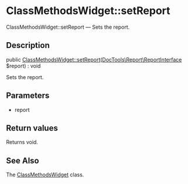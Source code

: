 ClassMethodsWidget::setReport
================

ClassMethodsWidget::setReport — Sets the report.

Description
---------------


public [ClassMethodsWidget::setReport](https://github.com/lingtalfi/DocTools/blob/master/doc/api/DocTools/Widget/ClassMethods/ClassMethodsWidget/setReport.md)([DocTools\Report\ReportInterface](https://github.com/lingtalfi/DocTools/blob/master/doc/api/DocTools/Report/ReportInterface.md) $report) : void




Sets the report.




Parameters
--------------

- report
    

Return values
----------------

Returns void.









See Also
-----------

The [ClassMethodsWidget](https://github.com/lingtalfi/DocTools/blob/master/doc/api/DocTools/Widget/ClassMethods/ClassMethodsWidget.md) class.
